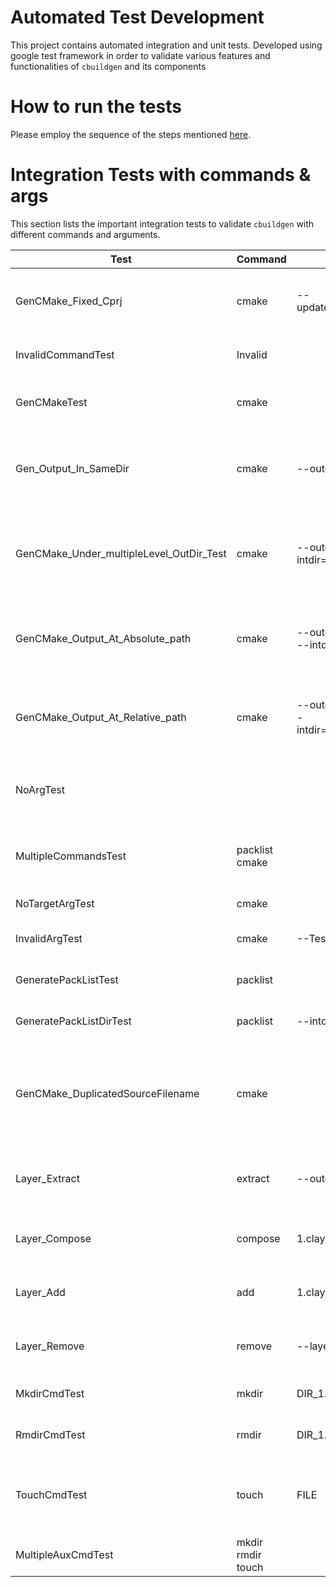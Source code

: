 # Automated Test Development

This project contains automated integration and unit tests. Developed using
google test framework in order to validate various features and functionalities
of `cbuildgen` and its components

# How to run the tests

Please employ the sequence of the steps mentioned [here](../../../README.md).

# Integration Tests with commands & args

This section lists the important integration tests to validate `cbuildgen` with
different commands and arguments.

| Test | Command | Arguments | Env | Comments |
| ---- | ------- | --------  | --- | -------- |
| GenCMake_Fixed_Cprj | cmake | --update=Simulation.fixed.cprj | Yes | Check creation of fixed version of CPRJ file |
| InvalidCommandTest | Invalid | | | Test with Invalid command |
| GenCMakeTest | cmake | | Yes | Checks the generation of CMakeLists |
| Gen_Output_In_SameDir | cmake | --outdir=OutDir, ./Build | Yes | Test to build the output directory in same folder |
| GenCMake_Under_multipleLevel_OutDir_Test | cmake | --outdir=./Out1/Out2  --intdir=./Int1/Int2 | Yes | Tests generation of build directory under multiple levels |
| GenCMake_Output_At_Absolute_path | cmake | --outdir=ABSOLUTE_PATH --intdir=ABSOLUTE_PATH | Yes | Tests generation of build directory under abs path |
| GenCMake_Output_At_Relative_path | cmake | --outdir=../RelativeOutput --intdir=../RelativeIntermediate | Yes | Tests generation of build directory under rel path |
| NoArgTest | | | Yes | Checks cbuildgen with no command, no args |
| MultipleCommandsTest | packlist cmake | | Yes | Tests multiple commands to cbuildgen |
| NoTargetArgTest | cmake | | Yes | No target specified |
| InvalidArgTest | cmake | --Test | Yes | Test with Invalid arguments |
| GeneratePackListTest | packlist | | Yes | Checks the missing packs |
| GeneratePackListDirTest | packlist | --intdir=INPUT_PATH | Yes | Checks the missing packs |
| GenCMake_DuplicatedSourceFilename | cmake | | Yes | Checks the cmake command with project having duplicate source file names |
| Layer_Extract | extract | --outdir=ABSOLUTE_PATH | Yes | Checks extraction of layers from projects |
| Layer_Compose | compose | 1.clayer..N.clayer | Yes | Checks Creation of new project from layers |
| Layer_Add | add | 1.clayer..N.clayer | Yes | Tests addition of layers to the project |
| Layer_Remove | remove | --layer=LAYER_NAME | Yes | Checks removal of layers from project |
| MkdirCmdTest | mkdir | DIR_1...DIR_N | Yes | Test creation of directory(s) |
| RmdirCmdTest | rmdir | DIR_1...DIR_N | Yes | Checks removal of directory(s) |
| TouchCmdTest | touch | FILE | Yes | Test to create, change and modfiy timestamps of file |
| MultipleAuxCmdTest | mkdir rmdir touch | | Yes | Test with multiple commands |
